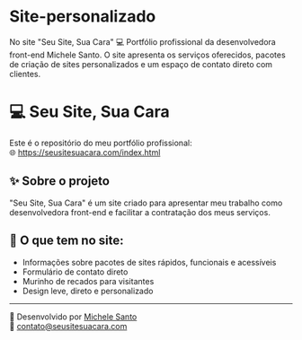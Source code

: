 # Site-personalizado
No site "Seu Site, Sua Cara" 💻 Portfólio profissional da desenvolvedora front-end Michele Santo. O site apresenta os serviços oferecidos, pacotes de criação de sites personalizados e um espaço de contato direto com clientes.
# 💻 Seu Site, Sua Cara

Este é o repositório do meu portfólio profissional:  
🌐 https://seusitesuacara.com/index.html

## ✨ Sobre o projeto
"Seu Site, Sua Cara" é um site criado para apresentar meu trabalho como desenvolvedora front-end e facilitar a contratação dos meus serviços.

## 🧩 O que tem no site:
- Informações sobre pacotes de sites rápidos, funcionais e acessíveis
- Formulário de contato direto
- Murinho de recados para visitantes
- Design leve, direto e personalizado

---

📍 Desenvolvido por [Michele Santo](https://seusitesuacara.com/index.html)  
📧 contato@seusitesuacara.com

